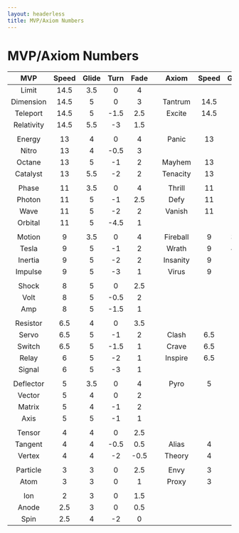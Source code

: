 ```yaml
---
layout: headerless
title: MVP/Axiom Numbers
---
```


# MVP/Axiom Numbers

|    MVP     | Speed | Glide | Turn  | Fade  |     |  Axiom   | Speed | Glide | Turn  | Fade  |
| :--------: | :---: | :---: | :---: | :---: | --- | :------: | :---: | :---: | :---: | :---: |
|   Limit    | 14.5  |  3.5  |   0   |   4   |     |          |       |       |       |       |
| Dimension  | 14.5  |   5   |   0   |   3   |     | Tantrum  | 14.5  |   5   | -1.5  |   3   |
|  Teleport  | 14.5  |   5   | -1.5  |  2.5  |     |  Excite  | 14.5  |   5   |  -2   |   2   |
| Relativity | 14.5  |  5.5  |  -3   |  1.5  |     |          |       |       |       |       |
|            |       |       |       |       |     |          |       |       |       |       |
|   Energy   |  13   |   4   |   0   |   4   |     |  Panic   |  13   |   4   | -0.5  |   3   |
|   Nitro    |  13   |   4   | -0.5  |   3   |     |          |       |       |       |       |
|   Octane   |  13   |   5   |  -1   |   2   |     |  Mayhem  |  13   |   5   | -1.5  |   2   |
|  Catalyst  |  13   |  5.5  |  -2   |   2   |     | Tenacity |  13   |   5   | -2.5  |   2   |
|            |       |       |       |       |     |          |       |       |       |       |
|   Phase    |  11   |  3.5  |   0   |   4   |     |  Thrill  |  11   |   4   |   0   |  3.5  |
|   Photon   |  11   |   5   |  -1   |  2.5  |     |   Defy   |  11   |   5   |  -1   |   3   |
|    Wave    |  11   |   5   |  -2   |   2   |     |  Vanish  |  11   |   5   |  -3   |   2   |
|  Orbital   |  11   |   5   | -4.5  |   1   |     |          |       |       |       |       |
|            |       |       |       |       |     |          |       |       |       |       |
|   Motion   |   9   |  3.5  |   0   |   4   |     | Fireball |   9   |  3.5  |   0   |  3.5  |
|   Tesla    |   9   |   5   |  -1   |   2   |     |  Wrath   |   9   |  4.5  | -0.5  |   2   |
|  Inertia   |   9   |   5   |  -2   |   2   |     | Insanity |   9   |   5   |  -2   |  1.5  |
|  Impulse   |   9   |   5   |  -3   |   1   |     |  Virus   |   9   |   5   | -3.5  |   1   |
|            |       |       |       |       |
|   Shock    |   8   |   5   |   0   |  2.5  |
|    Volt    |   8   |   5   | -0.5  |   2   |
|    Amp     |   8   |   5   | -1.5  |   1   |
|            |       |       |       |       |     |          |       |       |       |       |
|  Resistor  |  6.5  |   4   |   0   |  3.5  |     |          |       |       |       |       |
|   Servo    |  6.5  |   5   |  -1   |   2   |     |  Clash   |  6.5  |   4   |  -1   |   2   |
|   Switch   |  6.5  |   5   | -1.5  |   1   |     |  Crave   |  6.5  |   5   |  -1   |   1   |
|   Relay    |   6   |   5   |  -2   |   1   |     | Inspire  |  6.5  |   5   | -1.5  |   1   |
|   Signal   |   6   |   5   |  -3   |   1   |     |          |       |       |       |       |
|            |       |       |       |       |
| Deflector  |   5   |  3.5  |   0   |   4   |     |   Pyro   |   5   |   4   |   0   |  2.5  |
|   Vector   |   5   |   4   |   0   |   2   |
|   Matrix   |   5   |   4   |  -1   |   2   |
|    Axis    |   5   |   5   |  -1   |   1   |
|            |       |       |       |       |     |          |       |       |       |       |
|   Tensor   |   4   |   4   |   0   |  2.5  |     |          |       |       |       |       |
|  Tangent   |   4   |   4   | -0.5  |  0.5  |     |  Alias   |   4   |   4   |  -1   |   1   |
|   Vertex   |   4   |   4   |  -2   | -0.5  |     |  Theory  |   4   |   4   | -1.5  |   1   |
|            |       |       |       |       |     |          |       |       |       |       |
|  Particle  |   3   |   3   |   0   |  2.5  |     |   Envy   |   3   |   3   |   0   |   2   |
|    Atom    |   3   |   3   |   0   |   1   |     |  Proxy   |   3   |   3   |  -1   |  0.5  |
|            |       |       |       |       |
|    Ion     |   2   |   3   |   0   |  1.5  |
|   Anode    |  2.5  |   3   |   0   |  0.5  |
|    Spin    |  2.5  |   4   |  -2   |   0   |
